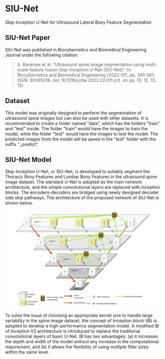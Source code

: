 # SIU-Net
Skip-Inception U-Net for Ultrasound Lateral Bony Feature Segmentation

## SIU-Net Paper
SIU-Net was published in Biocybernetics and Biomedical Engineering Journal under the following citation:
>S. Banerjee et al. “Ultrasound spine image segmentation using multi-scale feature fusion Skip-Inception U-Net (SIU-Net)”. In: Biocybernetics and Biomedical Engineering (2022-01), pp. 341–361. ISSN: 02085216. doi: 10.1016/j.bbe.2022.02.011 (cit. on pp. 10, 12, 13, 15).

## Dataset
This model was originally designed to perform the segmentation of ultrasound spine images but can also be used with other datasets. It is recommended to create a folder named "data", which has the folders "train" and "test" inside. The folder "train" would have the images to train the model, while the folder "test" would have the images to test the model. The predicted images from the model will be saved in the "test" folder with the suffix "_predict".

## SIU-Net Model
Skip-Inception U-Net, or SIU-Net, is developed to suitably segment the Thoracic Bony Features and Lumbar Bony Features in the ultrasound spine image dataset. The standard U-Net is adopted as the main network architecture, and the simple convolutional layers are replaced with Inception blocks. The encoders-decoders are bridged using newly designed decoder side skip pathways. The architecture of the proposed network of SIU-Net is shown below.

![alt text](/images/SIU-Net.png)

To solve the issue of choosing an appropriate kernel size to handle large variability in the spine image dataset, the concept of Inception block (IB) is adopted to develop a high-performance segmentation model. A modified IB of Inception V2 architecture is introduced to replace the traditional convolutional layers of basic U-Net. IB has two advantages: (a) it increases the depth and width of the model without any increase in the computational requirement, and (b) it allows the flexibility of using multiple filter sizes within the same level.

